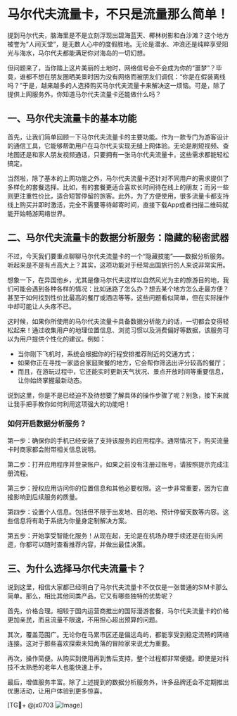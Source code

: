 # 马尔代夫流量卡，不只是流量那么简单！

提到马尔代夫，脑海里是不是立刻浮现出碧海蓝天、椰林树影和白沙滩？这个地方被誉为“人间天堂”，是无数人心中的度假胜地。无论是潜水、冲浪还是纯粹享受阳光与海水，马尔代夫都能满足你对海岛的一切幻想。

但问题来了，当你踏上这片美丽的土地时，网络信号会不会成为你的“噩梦”？毕竟，谁都不想在朋友圈晒美景时因为没有网络而被朋友们调侃：“你是在假装离线吗？”于是，越来越多的人选择购买马尔代夫流量卡来解决这一烦恼。可是，除了提供上网服务外，你知道马尔代夫流量卡还能做什么吗？

## 一、马尔代夫流量卡的基本功能

首先，让我们简单回顾一下马尔代夫流量卡的主要功能。作为一款专门为游客设计的通信工具，它能够帮助用户在马尔代夫实现无缝上网体验。无论是刷短视频、查地图还是和家人朋友视频通话，只要拥有一张马尔代夫流量卡，这些需求都能轻松搞定。

当然啦，除了基本的上网功能之外，马尔代夫流量卡还针对不同用户的需求提供了多样化的套餐选择。比如，有的套餐更适合喜欢长时间待在线上的朋友；而另一些则更注重性价比，适合短暂停留的旅客。此外，为了方便使用，很多流量卡都支持线上购买并即时激活，完全不需要等待邮寄时间，直接下载App或者扫描二维码就能开始畅游网络世界。

## 二、马尔代夫流量卡的数据分析服务：隐藏的秘密武器

不过，今天我们要重点聊聊马尔代夫流量卡的一个“隐藏技能”——数据分析服务。听起来是不是有点高大上？其实，这项功能对于经常出国旅行的人来说非常实用。

想象一下，在异国他乡，尤其是像马尔代夫这样以自然风光为主的旅游目的地，我们可能会遇到各种各样的情况：比如迷路了怎么办？想去某个地方怎么走最方便？甚至于如何找到性价比最高的餐厅或酒店等等。这些问题看似简单，但在实际操作中却可能让人头疼不已。

这时候，如果你所使用的马尔代夫流量卡具备数据分析能力的话，一切都会变得轻松起来！通过收集用户的地理位置信息、浏览习惯以及消费偏好等数据，该服务可以为用户提供个性化的建议。例如：

- 当你刚下飞机时，系统会根据你的行程安排推荐附近的交通方式；
- 如果你正在寻找一家适合家庭聚餐的地方，它会帮你筛选出评分较高的餐厅；
- 而且，在游玩过程中，它还能实时更新天气状况、景点开放时间等重要信息，让你始终掌握最新动态。

说到这里，你是不是已经迫不及待想要了解具体的操作步骤了呢？别急，接下来就让我手把手教你如何利用这项强大的功能吧！

### 如何开启数据分析服务？

第一步：确保你的手机已经安装了支持该服务的应用程序。通常情况下，购买流量卡时商家都会附带相关信息说明。

第二步：打开应用程序并登录账户。如果之前没有注册过账号，请按照提示完成注册流程。

第三步：授权应用访问你的位置信息和其他必要权限。这一步非常重要，因为它直接影响到后续服务的质量。

第四步：设置个人信息。包括但不限于出发地、目的地、预计停留天数等内容。这些信息将有助于系统为你量身定制解决方案。

第五步：开始享受智能化服务！从现在起，无论是在机场办理手续还是在街头闲逛，你都可以随时查看推荐内容，并做出最佳决策。

## 三、为什么选择马尔代夫流量卡？

说到这里，相信大家都已经明白了马尔代夫流量卡不仅仅是一张普通的SIM卡那么简单。那么，相比其他同类产品，它又有哪些独特的优势呢？

首先，价格合理。相较于国内运营商推出的国际漫游套餐，马尔代夫流量卡的价格更加亲民，而且流量不限速，不用担心超出预算的问题。

其次，覆盖范围广。无论你在马累市区还是偏远岛屿，都能享受到稳定流畅的网络连接。这对于那些喜欢探索未知角落的冒险家来说尤为重要。

再次，操作简便。从购买到使用再到售后支持，整个过程都非常便捷。即使是对科技不太熟悉的老年人也能快速上手。

最后，增值服务丰富。除了上述提到的数据分析服务外，许多品牌还会不定期推出优惠活动，让用户体验到更多惊喜。

[TG💪+ @jx0703 ![Image](https://github.com/user-attachments/assets/dbca1d08-cadb-493c-b0ec-ad6f7a83f270)]